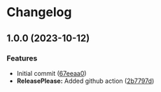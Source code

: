 # Changelog

## 1.0.0 (2023-10-12)


### Features

* Initial commit ([67eeaa0](https://github.com/DavidNowakowski/release-please-test-maven/commit/67eeaa0d85fd27785a7580d68d684e7688908c5b))
* **ReleasePlease:** Added github action ([2b7797d](https://github.com/DavidNowakowski/release-please-test-maven/commit/2b7797d875457799fcdd66092682bf92f4b9cf2e))
